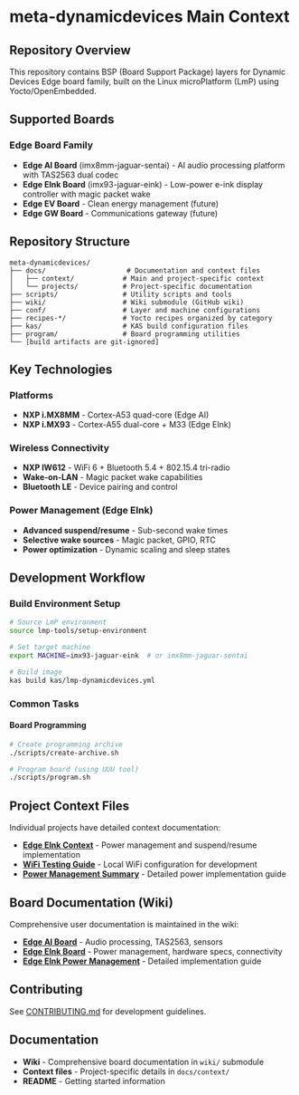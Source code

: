 # meta-dynamicdevices Main Context

## Repository Overview

This repository contains BSP (Board Support Package) layers for Dynamic Devices Edge board family, built on the Linux microPlatform (LmP) using Yocto/OpenEmbedded.

## Supported Boards

### Edge Board Family
- **Edge AI Board** (imx8mm-jaguar-sentai) - AI audio processing platform with TAS2563 dual codec
- **Edge EInk Board** (imx93-jaguar-eink) - Low-power e-ink display controller with magic packet wake
- **Edge EV Board** - Clean energy management (future)
- **Edge GW Board** - Communications gateway (future)  

## Repository Structure

```
meta-dynamicdevices/
├── docs/                    # Documentation and context files
│   ├── context/            # Main and project-specific context
│   └── projects/           # Project-specific documentation
├── scripts/                # Utility scripts and tools
├── wiki/                   # Wiki submodule (GitHub wiki)
├── conf/                   # Layer and machine configurations
├── recipes-*/              # Yocto recipes organized by category
├── kas/                    # KAS build configuration files
├── program/                # Board programming utilities
└── [build artifacts are git-ignored]
```

## Key Technologies

### Platforms
- **NXP i.MX8MM** - Cortex-A53 quad-core (Edge AI)
- **NXP i.MX93** - Cortex-A55 dual-core + M33 (Edge EInk)

### Wireless Connectivity
- **NXP IW612** - WiFi 6 + Bluetooth 5.4 + 802.15.4 tri-radio
- **Wake-on-LAN** - Magic packet wake capabilities
- **Bluetooth LE** - Device pairing and control

### Power Management (Edge EInk)
- **Advanced suspend/resume** - Sub-second wake times
- **Selective wake sources** - Magic packet, GPIO, RTC
- **Power optimization** - Dynamic scaling and sleep states

## Development Workflow

### Build Environment Setup
```bash
# Source LmP environment
source lmp-tools/setup-environment

# Set target machine
export MACHINE=imx93-jaguar-eink  # or imx8mm-jaguar-sentai

# Build image
kas build kas/lmp-dynamicdevices.yml
```

### Common Tasks

#### Board Programming
```bash
# Create programming archive
./scripts/create-archive.sh

# Program board (using UUU tool)
./scripts/program.sh
```

## Project Context Files

Individual projects have detailed context documentation:

- **[Edge EInk Context](../projects/edge-eink-context.md)** - Power management and suspend/resume implementation
- **[WiFi Testing Guide](../projects/wifi-testing-guide.md)** - Local WiFi configuration for development
- **[Power Management Summary](../projects/power-management-summary.md)** - Detailed power implementation guide

## Board Documentation (Wiki)

Comprehensive user documentation is maintained in the wiki:

- **[Edge AI Board](../../wiki/Edge-AI-Board.md)** - Audio processing, TAS2563, sensors
- **[Edge EInk Board](../../wiki/Edge-EInk-Board.md)** - Power management, hardware specs, connectivity
- **[Edge EInk Power Management](../../wiki/Edge-EInk-Power-Management.md)** - Detailed implementation guide

## Contributing

See [CONTRIBUTING.md](../../CONTRIBUTING.md) for development guidelines.

## Documentation

- **Wiki** - Comprehensive board documentation in `wiki/` submodule
- **Context files** - Project-specific details in `docs/context/`
- **README** - Getting started information
